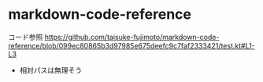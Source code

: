 # markdown-code-reference

コード参照
https://github.com/taisuke-fujimoto/markdown-code-reference/blob/099ec80865b3d97985e675deefc9c7faf2333421/test.kt#L1-L3

- 相対パスは無理そう

